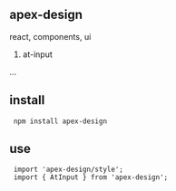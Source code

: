## apex-design

react, components, ui

1. at-input

...

## install

```
 npm install apex-design

```

## use

```
 import 'apex-design/style';
 import { AtInput } from 'apex-design';
```
